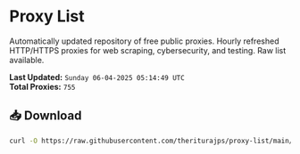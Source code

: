 # Proxy List

Automatically updated repository of free public proxies. Hourly refreshed HTTP/HTTPS proxies for web scraping, cybersecurity, and testing. Raw list available.

**Last Updated:** `Sunday 06-04-2025 05:14:49 UTC`  
**Total Proxies:** `755`

## 📥 Download
```bash
curl -O https://raw.githubusercontent.com/theriturajps/proxy-list/main/proxies.txt
